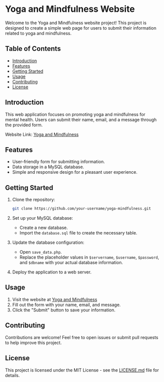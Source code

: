 
# Yoga and Mindfulness Website

Welcome to the Yoga and Mindfulness website project! This project is designed to create a simple web page for users to submit their information related to yoga and mindfulness.

## Table of Contents
- [Introduction](#introduction)
- [Features](#features)
- [Getting Started](#getting-started)
- [Usage](#usage)
- [Contributing](#contributing)
- [License](#license)

## Introduction
This web application focuses on promoting yoga and mindfulness for mental health. Users can submit their name, email, and a message through the provided form.

Website Link: [Yoga and Mindfulness](#) <!-- Replace with your actual link -->

## Features
- User-friendly form for submitting information.
- Data storage in a MySQL database.
- Simple and responsive design for a pleasant user experience.

## Getting Started
1. Clone the repository:
   ```bash
   git clone https://github.com/your-username/yoga-mindfulness.git
   ```

2. Set up your MySQL database:
   - Create a new database.
   - Import the `database.sql` file to create the necessary table.

3. Update the database configuration:
   - Open `save_data.php`.
   - Replace the placeholder values in `$servername`, `$username`, `$password`, and `$dbname` with your actual database information.

4. Deploy the application to a web server.

## Usage
1. Visit the website at [Yoga and Mindfulness](#) <!-- Replace with your actual link -->
2. Fill out the form with your name, email, and message.
3. Click the "Submit" button to save your information.

## Contributing
Contributions are welcome! Feel free to open issues or submit pull requests to help improve this project.

## License
This project is licensed under the MIT License - see the [LICENSE.md](LICENSE.md) file for details.
```

